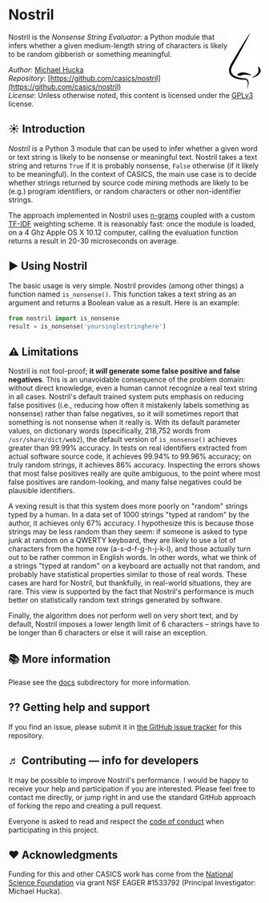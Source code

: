 Nostril
=======

<img align="right" src=".graphics/nostril.png">

Nostril is the _Nonsense String Evaluator_: a Python module that infers whether a given medium-length string of characters is likely to be random gibberish or something meaningful.

*Author*:       [Michael Hucka](http://github.com/mhucka)<br>
*Repository*:   [https://github.com/casics/nostril](https://github.com/casics/nostril)<br>
*License*:      Unless otherwise noted, this content is licensed under the [GPLv3](https://www.gnu.org/licenses/gpl-3.0.en.html) license.

☀ Introduction
-----------------------------

_Nostril_ is a Python 3 module that can be used to infer whether a given word or text string is likely to be nonsense or meaningful text.  Nostril takes a text string and returns `True` if it is probably nonsense, `False` otherwise (if it likely to be meaningful).  In the context of CASICS, the main use case is to decide whether strings returned by source code mining methods are likely to be (e.g.) program identifiers, or random characters or other non-identifier strings.

The approach implemented in Nostril uses [n-grams](https://en.wikipedia.org/wiki/N-gram) coupled with a custom [TF-IDF](https://en.wikipedia.org/wiki/Tf–idf) weighting scheme.  It is reasonably fast: once the module is loaded, on a 4 Ghz Apple OS X 10.12 computer, calling the evaluation function returns a result in 20-30 microseconds on average.

► Using Nostril
---------------

The basic usage is very simple.  Nostril provides (among other things) a function named `is_nonsense()`.  This function takes a text string as an argument and returns a Boolean value as a result.  Here is an example:

```python
from nostril import is_nonsense
result = is_nonsense('yoursinglestringhere')
```

⚠️ Limitations
--------------

Nostril is not fool-proof; **it _will_ generate some false positive and false negatives**.  This is an unavoidable consequence of the problem domain: without direct knowledge, even a human cannot recognize a real text string in all cases.  Nostril's default trained system puts emphasis on reducing false positives (i.e., reducing how often it mistakenly labels something as nonsense) rather than false negatives, so it will sometimes report that something is not nonsense when it really is.  With its default parameter values, on dictionary words (specifically, 218,752 words from `/usr/share/dict/web2`), the default version of `is_nonsense()` achieves greater than 99.99% accuracy.  In tests on real identifiers extracted from actual software source code, it achieves 99.94% to 99.96% accuracy; on truly random strings, it achieves 86% accuracy.  Inspecting the errors shows that most false positives really are quite ambiguous, to the point where most false positives are random-looking, and many false negatives could be plausible identifiers.

A vexing result is that this system does more poorly on "random" strings typed by a human.  In a data set of 1000 strings "typed at random" by the author, it achieves only 67% accuracy.  I hypothesize this is because those strings may be less random than they seem: if someone is asked to type junk at random on a QWERTY keyboard, they are likely to use a lot of characters from the home row (a-s-d-f-g-h-j-k-l), and those actually turn out to be rather common in English words.  In other words, what we think of a strings "typed at random" on a keyboard are actually not that random, and probably have statistical properties similar to those of real words.  These cases are hard for Nostril, but thankfully, in real-world situations, they are rare.  This view is supported by the fact that Nostril's performance is much better on statistically random text strings generated by software.

Finally, the algorithm does not perform well on very short text, and by default, Nostril imposes a lower length limit of 6 characters &ndash; strings have to be longer than 6 characters or else it will raise an exception.


📚 More information
-----------------

Please see the [docs](docs/README.md) subdirectory for more information.

⁇ Getting help and support
--------------------------

If you find an issue, please submit it in [the GitHub issue tracker](https://github.com/casics/nostril/issues) for this repository.

♬ Contributing &mdash; info for developers
------------------------------------------

It may be possible to improve Nostril's performance.  I would be happy to receive your help and participation if you are interested.  Please feel free to contact me directly, or jump right in and use the standard GitHub approach of forking the repo and creating a pull request.

Everyone is asked to read and respect the [code of conduct](CONDUCT.md) when participating in this project.

❤️ Acknowledgments
------------------

Funding for this and other CASICS work has come from the [National Science Foundation](https://nsf.gov) via grant NSF EAGER #1533792 (Principal Investigator: Michael Hucka).
